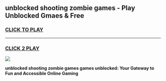 
## unblocked shooting zombie games - Play Unblocked Gmaes & Free
<h3>
<a href="https://news.freeplayer.one?title=unblocked_shooting_zombie_games&ref=23F">CLICK TO PLAY</a></h3>
<hr>

<h3>
<a href="https://news.freeplayer.one?title=unblocked_shooting_zombie_games&ref=23F">CLICK 2 PLAY</a>
  
</h3>

<a href="https://news.freeplayer.one?title=unblocked_shooting_zombie_games&ref=23F/"><img src="https://clearcache.store/games.png"></a>


**unblocked shooting zombie games games unblocked: Your Gateway to Fun and Accessible Online Gaming**
